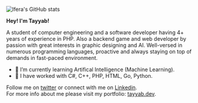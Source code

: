 ![Ifera's GitHub stats](https://github-readme-stats.vercel.app/api?username=Ifera&theme=github_dark&show_icons=true)

**Hey! I'm Tayyab!** 

A student of computer engineering and a software developer having 4+ years of experience in PHP. Also a backend game and web developer by passion with great interests in graphic designing and AI. Well-versed in numerous programming languages, proactive and always staying on top of demands in fast-paced environment.

- 🌱 I’m currently learning Artifical Intelligence (Machine Learning).
- 🔭 I have worked with C#, C++, PHP, HTML, Go, Python.

Follow me on [twitter](https://twitter.com/ifera_tr) or connect with me on [Linkedin](https://www.linkedin.com/in/tayyabrashid-tr/). <br />
For more info about me please visit my portfolio: [tayyab.dev](https://tayyab.dev).

<!--
**Ifera/Ifera** is a ✨ _special_ ✨ repository because its `README.md` (this file) appears on your GitHub profile.

Here are some ideas to get you started:

- 🔭 I’m currently working on ...
- 🌱 I’m currently learning ...
- 👯 I’m looking to collaborate on ...
- 🤔 I’m looking for help with ...
- 💬 Ask me about ...
- 📫 How to reach me: ...
- 😄 Pronouns: ...
- ⚡ Fun fact: ...
-->
